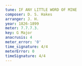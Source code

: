 ```yaml
---
tune: IF ANY LITTLE WORD OF MINE
composer: D. S. Hakes
arranger: J. H.
year: 1826-1899
meter: 7.7.7.3.
key: G Major
anacrusis: 4
meter_error: '0'
time_signature: 4/4
meterError: 0
timeSignature: 4/4
---
```

